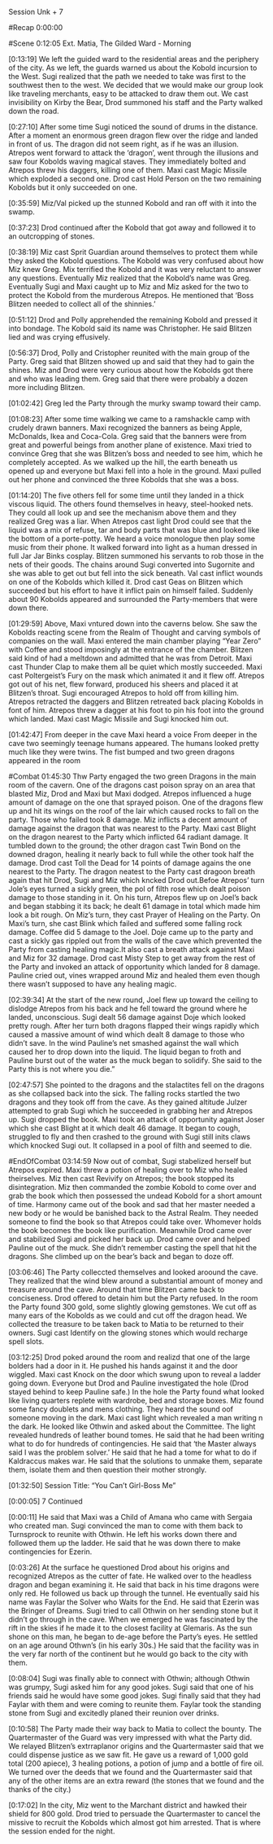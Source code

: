 Session Unk + 7

 #Recap 0:00:00 
 
 #Scene 0:12:05  Ext. Matia, The Gilded Ward - Morning
 
[0:13:19] We left the guided ward to the residential areas and the periphery of the city. As we left, the guards warned us about the Kobold incursion to the West. Sugi realized that the path we needed to take was first to the southwest then to the west. We decided that we would make our group look like traveling merchants, easy to be attacked to draw them out. We cast invisibility on Kirby the Bear, Drod summoned his staff and the Party walked down the road. 

[0:27:10] After some time Sugi noticed the sound of drums in the distance. After a moment an enormous green dragon flew over the ridge and landed in front of us. The dragon did not seem right, as if he was an illusion. Atrepos went forward to attack the ‘dragon’, went through the illusions and saw four Kobolds waving magical staves. They immediately bolted and Atrepos threw his daggers, killing one of them. Maxi cast Magic Missile which exploded a second one. Drod cast Hold Person on the two remaining Kobolds but it only succeeded on one. 

[0:35:59] Miz/Val picked up the stunned Kobold and ran off with it into the swamp. 

[0:37:23] Drod continued after the Kobold that got away and followed it to an outcropping of stones.

[0:38:19] Miz cast Sprit Guardian around themselves to protect them while they asked the Kobold questions. The Kobold was very confused about how Miz knew Greg. Mix terrified the Kobold and it was very reluctant to answer any questions. Eventually Miz realized that the Kobold’s name was Greg. Eventually Sugi and Maxi caught up to Miz and Miz asked for the two to protect the Kobold from the murderous Atrepos. He mentioned that ‘Boss Blitzen needed to collect all of the shinnies.’ 

[0:51:12] Drod and Polly apprehended the remaining Kobold and pressed it into bondage. The Kobold said its name was Christopher. He said Blitzen lied and was crying effusively.

[0:56:37] Drod, Polly and Cristopher reunited with the main group of the Party. Greg said that Blitzen showed up and said that they had to gain the shines. Miz and Drod were very curious about how the Kobolds got there and who was leading them. Greg said that there were probably a dozen more including Blitzen.

[01:02:42] Greg led the Party through the murky swamp toward their camp. 

[01:08:23] After some time walking we came to a ramshackle camp with crudely drawn banners. Maxi recognized the banners as being Apple, McDonalds, Ikea and Coca-Cola. Greg said that the banners were from great and powerful beings from another plane of existence. Maxi tried to convince Greg that she was Blitzen’s boss and needed to see him, which he completely accepted. As we walked up the hill, the earth beneath us opened up and everyone but Maxi fell into a hole in the ground. Maxi pulled out her phone and convinced the three Kobolds that she was a boss. 

[01:14:20] The five others fell for some time until they landed in a thick viscous liquid. The others found themselves in heavy, steel-hooked nets. They could all look up and see the mechanism above them and they realized Greg was a liar. When Atrepos cast light Drod could see that the liquid was a mix of refuse, tar and body parts that was blue and looked like the bottom of a porte-potty. We heard a voice monologue then play some music from their phone. It walked forward into light as a human dressed in full Jar Jar Binks cosplay. Blitzen summoned his servants to rob those in the nets of their goods. The chains around Sugi converted into Sugornite and she was able to get out but fell into the sick beneath. Val cast inflict wounds on one of the Kobolds which killed it. Drod cast Geas on Blitzen which succeeded but his effort to have it inflict pain on himself failed. Suddenly about 90 Kobolds appeared and surrounded the Party-members that were down there.

[01:29:59] Above, Maxi vntured down into the caverns below. She saw the Kobolds reacting scene from the Realm of Thought and carving symbols of companies on the wall. Maxi entered the main chamber playing “Year Zero” with Coffee and stood imposingly at the entrance of the chamber. Blitzen said kind of had a meltdown and admitted that he was from Detroit. Maxi cast Thunder Clap to make them all be quiet which mostly succeeded. Maxi cast Poltergeist’s Fury on the mask which animated it and it flew off.  Atrepos got out of his net, flew forward, produced his sheers and placed it at Blitzen’s throat. Sugi encouraged Atrepos to hold off from killing him. Atrepos retracted the daggers and Blitzen retreated back placing Kobolds in font of him. Atrepos threw a dagger at his foot to pin his foot into the ground which landed. Maxi cast Magic Missile and Sugi knocked him out.

[01:42:47] From deeper in the cave Maxi heard a voice From deeper in the cave two seemingly teenage humans appeared. The humans looked pretty much like they were twins. The fist bumped and two green dragons appeared in the room

#Combat 01:45:30  Thw Party engaged the two green Dragons in the main room of the cavern. One of the dragons cast poison spray on an area that blasted Miz, Drod and Maxi but Maxi dodged. Atrepos influenced a huge amount of damage on the one that sprayed poison. One of the dragons flew up and hit its wings on the roof of the lair which caused rocks to fall on the party. Those who failed took 8 damage. Miz inflicts a decent amount of damage against the dragon that was nearest to the Party. Maxi cast Blight on the dragon nearest to the Party which inflicted 64 radiant damage. It tumbled down to the ground; the other dragon cast Twin Bond on the downed dragon, healing it nearly back to full while the other took half the damage. Drod cast Toll the Dead for 14 points of damage agains the one nearest to the Party. The dragon neatest to the Party cast dragoon breath again that hit Drod, Sugi and Miz which kncked Drod out.Befoe Atrepos’ turn Jole’s eyes turned a sickly green, the pol of filth rose which dealt poison damage to those standing in it. On his turn, Atrepos flew up on Joel’s back and began stabbing it its back; he dealt 61 damage in total which made him look a bit rough. On Miz’s turn, they cast Prayer of Healing on the Party. On Maxi’s turn, she cast Blink which failed and suffered some falling rock damage. Coffee did 5 damage to the Joel. Doje came up to the party and cast a sickly gas rippled out from the walls of the cave which prevented the Party from casting healing magic.It also cast a breath attack against Maxi and Miz for 32 damage. Drod cast Misty Step to get away from the rest of the Party and invoked an attack of opportunity which landed for 8 damage. Pauline cried out, vines wrapped around Miz and healed them even though there wasn’t supposed to have any healing magic. 

[02:39:34] At the start of the new round, Joel flew up toward the ceiling to dislodge Atrepos from his back and he fell toward the ground where he landed, unconscious. Sugi dealt 56 damage against Doje which looked pretty rough. After her turn both dragons flapped their wings rapidly which caused a massive amount of wind which dealt 8 damage to those who didn’t save. In the wind Pauline’s net smashed against the wall which caused her to drop down into the liquid. The liquid began to froth and Pauline burst out of the water as the muck began to solidify. She said to the Party this is not where you die.” 

[02:47:57] She pointed to the dragons and the stalactites fell on the dragons as she collapsed back into the sick. The falling rocks startled the two dragons and they took off from the cave. As they gained altitude Julzer attempted to grab Sugi which he succeeded in grabbing her and Atrepos up. Sugi dropped the book. Maxi took an attack of opportunity against Joser which she cast Blight at it which dealt 46 damage. It began to cough, struggled to fly and then crashed to the ground with Sugi still inits claws which knocked Sugi out. It collapsed in a pool of filth and seemed to die. 

 #EndOfCombat 03:14:59 Now out of combat, Sugi stabelized herself but Atrepos expired. Maxi threw a potion of healing over to Miz who healed theirselves. Miz then cast Revivify on Atrepos; the book stopped its disintegration. Miz then commanded the zombie Kobold to come over and grab the book which then possessed the undead Kobold for a short amount of time. Harmony came out of the book and sad that her master needed a new body or he would be banished back to the Astral Realm. They needed someone to find the book so that Atrepos could take over. Whomever holds the book becomes the book like purification. Meanwhile Drod came over and stabilized Sugi and picked her back up. Drod came over and helped Pauline out of the muck. She didn’t remember casting the spell that hit the dragons. She climbed up on the bear’s back and began to doze off. 

[03:06:46] The Party colleccted themselves and looked aroound the cave. They realized that the wind blew around a substantial amount of money and treasure around the cave. Around that time Blitzen came back to conciseness. Drod offered to detain him but the Party refused. In the room the Party found 300 gold, some slightly glowing gemstones. We cut off as many ears of the Kobolds as we could and cut off the dragon head. We collected the treasure to be taken back to Matia to be returned to their owners. Sugi cast Identify on the glowing stones which would recharge spell slots.

[03:12:25] Drod poked around the room and realizd that one of the large bolders had a door in it. He pushed his hands against it and the door wiggled. Maxi cast Knock on the door which swung upon to reveal a ladder going down. Everyone but Drod and Pauline investigated the hole (Drod stayed behind to keep Pauline safe.) In the hole the Party found what looked like living quarters replete with wardrobe, bed and storage boxes. Miz found some fancy doublets and mens clothing. They heard the sound oof someone moving in the dark. Maxi cast light which revealed a man writing n the dark. He looked like Othwin and asked about the Committee. The light revealed hundreds of leather bound tomes. He said that he had been writing what to do for hundreds of contingencies. He said that ‘the Master always said I was the problem solver.’ He said that he had a tome for what to do if Kaldraccus makes war. He said that the solutions to unmake them, separate them, isolate them and then question their mother strongly. 

[01:32:50] Session Title: “You Can’t Girl-Boss Me”

[0:00:05] 7 Continued

[0:00:11] He said that Maxi was a Child of Amana who came with Sergaia who created man. Sugi convinced the man to come with them back to Turnsprock to reunite with Othwin. He left his works down there and followed them up the ladder. He said that he was down there to make contingencies for Ezerin.

[0:03:26] At the surface he questioned Drod about his origins and recognized Atrepos as the cutter of fate. He walked over to the headless dragon and began examining it. He said that back in his time dragons were only red. He followed us back up through the tunnel. He eventually said his name was Faylar the Solver who Waits for the End. He said that Ezerin was the Bringer of Dreams. Sugi tried to call Othwin on her sending stone but it didn’t go through in the cave. When we emerged he was fascinated by the rift in the skies if he made it to the closest facility at Glemaris. As the sun shone on this man, he began to de-age before the Party’s eyes. He settled on an age around Othwn’s (in his early 30s.) He said that the facility was in the very far north of the continent but he would go back to the city with them. 

[0:08:04] Sugi was finally able to connect with Othwin; although Othwin was grumpy, Sugi asked him for any good jokes. Sugi said that one of his friends said he would have some good jokes. Sugi finally said that they had Faylar with them and were coming to reunite them. Faylar took the standing stone from Sugi and excitedly planed their reunion over drinks.

[0:10:58] The Party made their way back to Matia to collect the bounty. The Quartermaster of the Guard was very impressed with what the Party did. We relayed Blitzen’s extrraplanor origins and the Quartermaster said that we could dispense justice as we saw fit. He gave us a reward of 1,000 gold total (200 apiece), 3 healing potions, a potion of jump and a bottle of fire oil. We turned over the deeds that we found and the Quartermaster said that any of the other items are an extra reward (the stones that we found and the thanks of the city.) 

[0:17:02] In the city, Miz went to the Marchant district and hawked their shield for 800 gold. Drod tried to persuade the Quartermaster to cancel the missive to recruit the Kobolds which almost got him arrested. That is where the session ended for the night.
